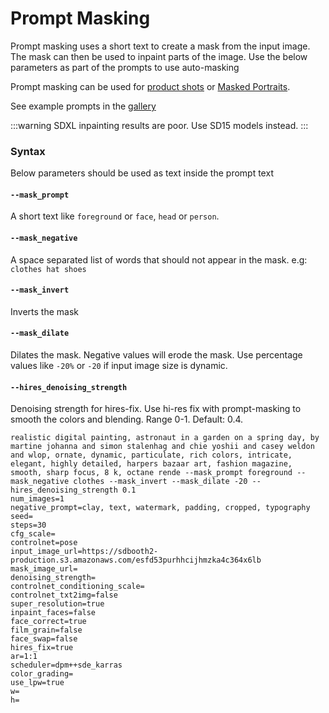 # Prompt Masking

Prompt masking uses a short text to create a mask from the input image. The mask can then be used to inpaint parts of the image. Use the below parameters as part of the prompts to use auto-masking

Prompt masking can be used for [product shots](/docs/use-cases/product-shots) or [Masked Portraits](/docs/use-cases/masked-portraits).

See example prompts in the [gallery](https://www.astria.ai/gallery?text=mask_prompt)

:::warning
SDXL inpainting results are poor. Use SD15 models instead.
:::

### Syntax

Below parameters should be used as text inside the prompt text

#### `--mask_prompt`
A short text like `foreground` or `face`, `head` or `person`.

#### `--mask_negative`
A space separated list of words that should not appear in the mask. e.g: `clothes hat shoes`

#### `--mask_invert`
Inverts the mask

#### `--mask_dilate`
Dilates the mask. Negative values will erode the mask. Use percentage values like `-20%` or `-20` if input image size is dynamic.

#### `--hires_denoising_strength`
Denoising strength for hires-fix. Use hi-res fix with prompt-masking to smooth the colors and blending. Range 0-1. Default: 0.4.



```text
realistic digital painting, astronaut in a garden on a spring day, by martine johanna and simon stalenhag and chie yoshii and casey weldon and wlop, ornate, dynamic, particulate, rich colors, intricate, elegant, highly detailed, harpers bazaar art, fashion magazine, smooth, sharp focus, 8 k, octane rende --mask_prompt foreground --mask_negative clothes --mask_invert --mask_dilate -20 --hires_denoising_strength 0.1
num_images=1
negative_prompt=clay, text, watermark, padding, cropped, typography
seed=
steps=30
cfg_scale=
controlnet=pose
input_image_url=https://sdbooth2-production.s3.amazonaws.com/esfd53purhhcijhmzka4c364x6lb
mask_image_url=
denoising_strength=
controlnet_conditioning_scale=
controlnet_txt2img=false
super_resolution=true
inpaint_faces=false
face_correct=true
film_grain=false
face_swap=false
hires_fix=true
ar=1:1
scheduler=dpm++sde_karras
color_grading=
use_lpw=true
w=
h=
```
